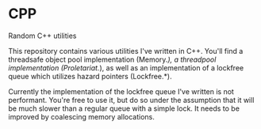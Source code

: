 # CPP
Random C++ utilities

This repository contains various utilities I've written in C++.  You'll find a threadsafe object pool implementation (Memory.*), a threadpool implementation (Proletariat.*), as well as an implementation of a lockfree queue which utilizes hazard pointers (Lockfree.*).

Currently the implementation of the lockfree queue I've written is not performant.  You're free to use it, but do so under the assumption that it will be much slower than a regular queue with a simple lock.  It needs to be improved by coalescing memory allocations.  
